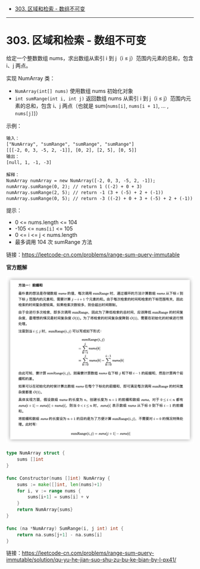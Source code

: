 - [303. 区域和检索 - 数组不可变](#303-区域和检索---数组不可变)

------------------------------

# 303. 区域和检索 - 数组不可变

给定一个整数数组  nums，求出数组从索引 i 到 j（i ≤ j）范围内元素的总和，包含 i、j 两点。

实现 NumArray 类：

- `NumArray(int[] nums)` 使用数组 nums 初始化对象
- `int sumRange(int i, int j)` 返回数组 nums 从索引 i 到 j（i ≤ j）范围内元素的总和，包含 i、j 两点（也就是 sum(`nums[i]`, `nums[i + 1]`, ... , `nums[j]`)）

示例：

```
输入：
["NumArray", "sumRange", "sumRange", "sumRange"]
[[[-2, 0, 3, -5, 2, -1]], [0, 2], [2, 5], [0, 5]]
输出：
[null, 1, -1, -3]

解释：
NumArray numArray = new NumArray([-2, 0, 3, -5, 2, -1]);
numArray.sumRange(0, 2); // return 1 ((-2) + 0 + 3)
numArray.sumRange(2, 5); // return -1 (3 + (-5) + 2 + (-1)) 
numArray.sumRange(0, 5); // return -3 ((-2) + 0 + 3 + (-5) + 2 + (-1))
```

提示：

- 0 <= nums.length <= 104
- -105 <= `nums[i]` <= 105
- 0 <= i <= j < nums.length
- 最多调用 104 次 sumRange 方法

链接：https://leetcode-cn.com/problems/range-sum-query-immutable

**官方题解**

![](assets/0303_range-sum-query-immutable1.png)

```go
type NumArray struct {
    sums []int
}

func Constructor(nums []int) NumArray {
    sums := make([]int, len(nums)+1)
    for i, v := range nums {
        sums[i+1] = sums[i] + v
    }
    return NumArray{sums}
}

func (na *NumArray) SumRange(i, j int) int {
    return na.sums[j+1] - na.sums[i]
}
```

链接：https://leetcode-cn.com/problems/range-sum-query-immutable/solution/qu-yu-he-jian-suo-shu-zu-bu-ke-bian-by-l-px41/